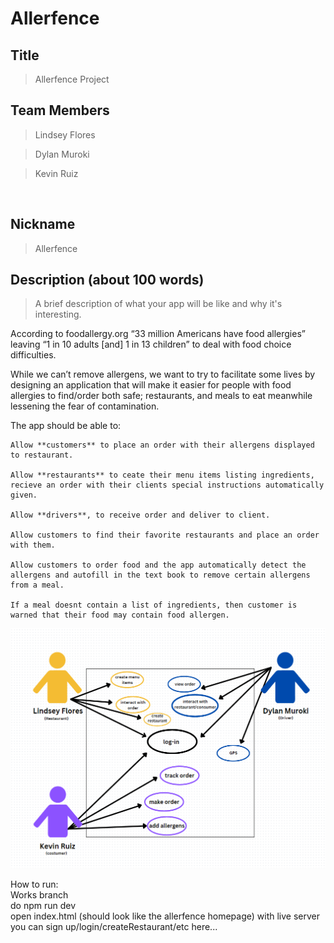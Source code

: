 # Allerfence

## Title 

> Allerfence Project

## Team Members 

> Lindsey Flores 

> Dylan Muroki 

> Kevin Ruiz  

  

## Nickname 

>  Allerfence

 
## Description (about 100 words) 

> A brief description of what your app will be like and why it's interesting. 

According to foodallergy.org “33 million Americans have food allergies” leaving “1 in 10 adults [and] 1 in 13 children” to deal with food choice difficulties.  

While we can’t remove allergens, we want to try to facilitate some lives by designing an application that will make it easier for people with food allergies to find/order both safe; restaurants, and meals to eat meanwhile lessening the fear of contamination. 

The app should be able to: 

    Allow **customers** to place an order with their allergens displayed to restaurant.
    
    Allow **restaurants** to ceate their menu items listing ingredients, recieve an order with their clients special instructions automatically given. 

    Allow **drivers**, to receive order and deliver to client.

    Allow customers to find their favorite restaurants and place an order with them.

    Allow customers to order food and the app automatically detect the allergens and autofill in the text book to remove certain allergens from a meal.

    If a meal doesnt contain a list of ingredients, then customer is warned that their food may contain food allergen.

![image](https://github.com/Nhtoi/Allerfence/blob/main/UseCase.png?raw=true)

How to run: </br>
Works branch </br>
do npm run dev </br>
open index.html (should look like the allerfence homepage) with live server </br>
you can sign up/login/createRestaurant/etc here...

    

